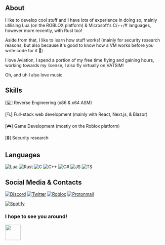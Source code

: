 ## About

I like to develop cool stuff and I have lots of experience in doing so, mainly utilising Lua (on the ROBLOX platform) & Microsoft's C/++/# languages, however more recently, with Rust too!

Aside from that, I like to learn how stuff works! (mainly for security research reasons, but also because it's good to know how a VM works before you write code for it 💪)

I love Aviation, I spend a portion of my free time flying and gaining hours, working towards my license, I also fly virtually on VATSIM!

Oh, and uh I also love music.

## Skills

[💻] Reverse Engineering (x86 & x64 ASM)

[🔍] Full-stack web development (mainly with React, Next.js, & Blazor)

[🎮] Game Development (mostly on the Roblox platform)

[🔒] Security research

## Languages
![Lua](https://img.shields.io/badge/lua-%232C2D72.svg?style=for-the-badge&logo=lua&logoColor=white)
![Rust](https://img.shields.io/badge/rust-%23000000.svg?style=for-the-badge&logo=rust&logoColor=white)
![C](https://img.shields.io/badge/C-00599C?style=for-the-badge&logo=c&logoColor=white)
![C++](https://img.shields.io/badge/C%2B%2B-00599C?style=for-the-badge&logo=c%2B%2B&logoColor=white)
![C#](https://img.shields.io/badge/C%23-239120?style=for-the-badge&logo=c-sharp&logoColor=white)
![JS](https://img.shields.io/badge/JavaScript-F7DF1E?style=for-the-badge&logo=javascript&logoColor=black)
![TS](https://img.shields.io/badge/typescript-%23007ACC.svg?style=for-the-badge&logo=typescript&logoColor=white)


## Social Media & Contacts
[![Discord](https://img.shields.io/badge/Discord-7289DA?style=for-the-badge&logo=discord&logoColor=white)](https://dsc.bio/lonegladiator)
[![Twitter](https://img.shields.io/badge/Twitter-1DA1F2?style=for-the-badge&logo=twitter&logoColor=white)](https://twitter.com/Lonegladiator_)
[![Roblox](https://img.shields.io/static/v1?style=for-the-badge&message=Roblox&color=000000&logo=Roblox&logoColor=FFFFFF&label=)](https://www.roblox.com/users/18957048/profile)
[![Protonmail](https://img.shields.io/badge/ProtonMail-8B89CC?style=for-the-badge&logo=protonmail&logoColor=white)](mailto://Lonegladiator@protonmail.com)

[![Spotify](https://spotify-github-profile.vercel.app/api/view?uid=will.campbell1980&cover_image=true&theme=novatorem&show_offline=false&background_color=121212&interchange=false&bar_color=53b14f&bar_color_cover=false)](https://github.com/kittinan/spotify-github-profile)


### I hope to see you around!
<img src="https://cdn.discordapp.com/attachments/1050346690521092189/1120837856382955650/785674721965637653.png" width=50 height=50/>
